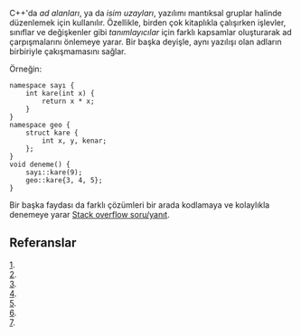 C++'da *ad alanları*, ya da *isim uzayları*, yazılımı mantıksal gruplar halinde düzenlemek için kullanılır. Özellikle, birden çok kitaplıkla çalışırken işlevler, sınıflar ve değişkenler gibi *tanımlayıcılar* için farklı kapsamlar oluşturarak ad çarpışmalarını önlemeye yarar. Bir başka deyişle, aynı yazılışı olan adların birbiriyle çakışmamasını sağlar. 

Örneğin:
``` 
namespace sayı {
    int kare(int x) {
        return x * x;
    }
}
namespace geo {
    struct kare {
        int x, y, kenar;
    };
} 
void deneme() {
    sayı::kare(9);
    geo::kare{3, 4, 5};
}
```

Bir başka faydası da farklı çözümleri bir arada kodlamaya ve kolaylıkla denemeye yarar [Stack overflow soru/yanıt](https://stackoverflow.com/questions/4211827/why-and-how-should-i-use-namespaces-in-c).  

Referanslar 
----

[1](https://learn.microsoft.com/en-us/cpp/cpp/namespaces-cpp?view=msvc-170).   
[2](https://www.simplilearn.com/tutorials/cpp-tutorial/cpp-namespaces).  
[3](https://en.cppreference.com/w/cpp/language/namespace).  
[4](https://www.geeksforgeeks.org/namespace-in-c/).  
[5](https://study.com/academy/lesson/using-namespaces-in-computing-definition-examples.html).  
[6](https://www.geeksforgeeks.org/why-it-is-important-to-write-using-namespace-std-in-cpp-program/).  
[7](https://builtin.com/articles/using-namespace-std).  
